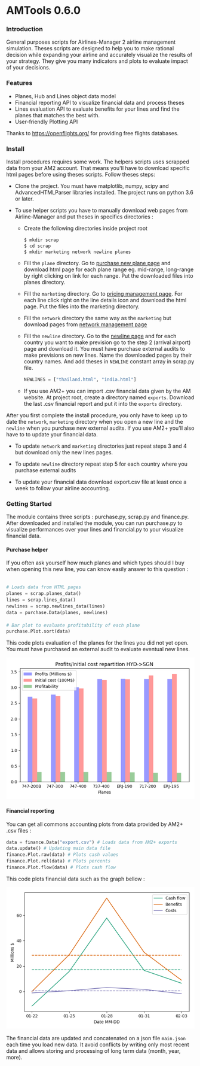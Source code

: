 # AMTools 0.6.0

### Introduction
 
General purposes scripts for Airlines-Manager 2 airline management simulation. Theses scripts are designed to help you
to make rational decision while expanding your airline and accurately visualize the results of your strategy.
 They give you many indicators and plots to evaluate impact
of your decisions.

### Features

- Planes, Hub and Lines object data model
- Financial reporting API to visualize financial data and process theses
- Lines evaluation API to evaluate benefits for your lines and find the planes that matches the best with.
- User-friendly Plotting API

Thanks to https://openflights.org/ for providing free flights databases.

### Install

Install procedures requires some work. The helpers scripts uses scrapped data from your AM2 account. That means you'll
have to download specific html pages before using theses scripts.
Follow theses steps:

-   Clone the project. You must have matplotlib, numpy, scipy and AdvancedHTMLParser libraries installed.
    The project runs on python 3.6 or later.

-   To use helper scripts you have to manually download web pages from Airline-Manager and put theses in specifics directories :

    -   Create the following directories inside project root
        ```commandline
        $ mkdir scrap
        $ cd scrap
        $ mkdir marketing network newline planes
        ```
    -   Fill the `plane` directory. Go to [purchase new plane page](https://www.airlines-manager.com/aircraft/buy/new) and download html page for 
        each plane range eg. mid-range, long-range by right clicking on link for each range. Put the downloaded files into
        planes directory.
        
    -   Fill the `marketing` directory. Go to  [pricing management page](https://www.airlines-manager.com/marketing/pricing/).
        For each line click right on the line details icon and download the html page. Put the files into the marketing directory.
        
    -   Fill the `network` directory the same way as the `marketing` but download pages from [network management page](https://www.airlines-manager.com/network/)
    
    -   Fill the `newline` directory. Go to the [newline page](https://www.airlines-manager.com/network/newline) and for each
        country you want to make prevision go to the step 2 (arrival airport) page and download it. You must have purchase external audits to
        make previsions on new lines. Name the downloaded pages by their country names. And add theses in `NEWLINE` constant array
        in scrap.py file.
        ```python
        NEWLINES = ["thailand.html", "india.html"]
        ```
    -   If you use AM2+ you can import .csv financial data given by the AM website. At project root, create a directory
        named `exports`. Download the last .csv financial report and put it into the `exports` directory.
        
After you first complete the install procedure, you only have to keep up to date the `network`, `marketing` directory
 when you open a new line and the `newline` when you purchase new external audits. If you use AM2+ you'll also have to
 to update your financial data.
 
- To update `network` and `marketing` directories just repeat steps 3 and 4 but download only the new lines pages.

- To update `newline` directory repeat step 5 for each country where you purchase external audits

- To update your financial data download export.csv file at least once a week to follow your airline accounting.

### Getting Started

The module contains three scripts : purchase.py, scrap.py and finance.py. After downloaded and installed the module, you can
run purchase.py to visualize performances over your lines and financial.py to your visualize financial data.

#### Purchase helper
If you often ask yourself how much planes and which types should I buy when opening this new line, you can know 
easily answer to this question :

```python

# Loads data from HTML pages
planes = scrap.planes_data()  
lines = scrap.lines_data()
newlines = scrap.newlines_data(lines)
data = purchase.Data(planes, newlines)

# Bar plot to evaluate profitability of each plane
purchase.Plot.sort(data)
```
This code plots evaluation of the planes for the lines you did not yet open. You must have purchased an external audit
to evaluate eventual new lines.

![Cashflow](img/purchase.png)

#### Financial reporting

You can get all commons accounting plots from data provided by AM2+ .csv files :

```python
data = finance.Data("export.csv") # Loads data from AM2+ exports
data.update() # Updating main data file
finance.Plot.raw(data) # Plots cash values
finance.Plot.rel(data) # Plots percents
finance.Plot.flow(data) # Plots cash flow
```

This code plots financial data such as the graph bellow :

![Cashflow](img/cashflow.png)

The financial data are updated and concatenated on a json file `main.json` each time you load new data. 
It avoid conflicts by writing only most recent data and allows storing and processing of long term data (month, year, more).
